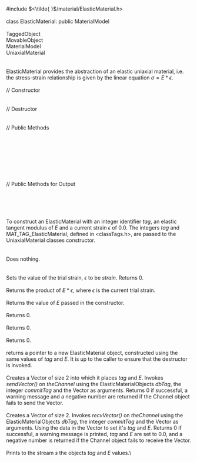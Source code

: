\
\#include $<\tilde{ }$/material/ElasticMaterial.h$>$\
\
class ElasticMaterial: public MaterialModel\
\
TaggedObject\
MovableObject\
MaterialModel\
UniaxialMaterial\
\
\
ElasticMaterial provides the abstraction of an elastic uniaxial
material, i.e. the stress-strain relationship is given by the linear
equation $\sigma = E * \epsilon$.\
\
// Constructor\
\
\
// Destructor\
\
\
// Public Methods\
\
\
\
\
\
\
\
\
// Public Methods for Output\
\
\
\
\
\
To construct an ElasticMaterial with an integer identifier *tag*, an
elastic tangent modulus of $E$ and a current strain $\epsilon$ of $0.0$.
The integers *tag* and MAT_TAG_ElasticMaterial, defined in
$<$classTags.h$>$, are passed to the UniaxialMaterial classes
constructor.\
\
\
Does nothing.\
\
\
Sets the value of the trial strain, $\epsilon$ to be *strain*. Returns
$0$.\
\
Returns the product of $E * \epsilon$, where $\epsilon$ is the current
trial strain.\
\
Returns the value of $E$ passed in the constructor.\
\
Returns $0$.\
\
Returns $0$.\
\
Returns $0$.\
\
returns a pointer to a new ElasticMaterial object, constructed using the
same values of *tag* and $E$. It is up to the caller to ensure that the
destructor is invoked.\
\
Creates a Vector of size $2$ into which it places *tag* and *E*. Invokes
*sendVector()* on *theChannel* using the ElasticMaterialObjects *dbTag*,
the integer *commitTag* and the Vector as arguments. Returns $0$ if
successful, a warning message and a negative number are returned if the
Channel object fails to send the Vector.\
\
Creates a Vector of size $2$. Invokes *recvVector()* on *theChannel*
using the ElasticMaterialObjects *dbTag*, the integer *commitTag* and
the Vector as arguments. Using the data in the Vector to set it's *tag*
and $E$. Returns $0$ if successful, a warning message is printed, *tag*
and $E$ are set to $0.0$, and a negative number is returned if the
Channel object fails to receive the Vector.\
\
Prints to the stream *s* the objects *tag* and $E$ values.\
